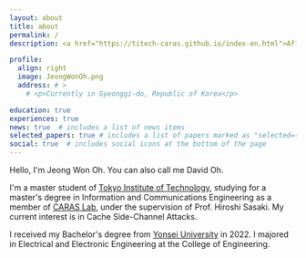 ```yaml
---
layout: about
title: about
permalink: /
description: <a href="https://titech-caras.github.io/index-en.html">Affiliations</a>. <a href="mailto:oh.j.ad@m.titech.ac.jp">Contact</a>. <a href="/assets/pdf/CV_JeongWon(David)Oh.pdf">CV</a>.

profile:
  align: right
  image: JeongWonOh.png
  address: # >
    # <p>Currently in Gyeonggi-do, Republic of Korea</p>

education: true
experiences: true
news: true  # includes a list of news items
selected_papers: true # includes a list of papers marked as "selected={true}"
social: true  # includes social icons at the bottom of the page
---
```


>
Hello, I'm Jeong Won Oh. You can also call me David Oh.

>
I'm a master student of <a href="https://www.titech.ac.jp/english">Tokyo Institute of Technology</a>,
studying for a master's degree in Information and Communications Engineering as a member of <a href="https://titech-caras.github.io/index-en.html">CARAS Lab</a>, under the supervision of Prof. Hiroshi Sasaki. My current interest is in Cache Side-Channel Attacks.

>
I received my Bachelor's degree from <a href="https://yonsei.ac.kr">Yonsei University</a> in 2022. I majored in Electrical and Electronic Engineering at the College of Engineering.